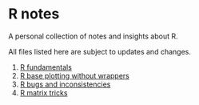 # R notes #

A personal collection of notes and insights about R.

All files listed here are subject to updates and changes.

1. [R fundamentals](fundamentals.md)
2. [R base plotting without wrappers](baseplotting.md)
3. [R bugs and inconsistencies](bugs.md)
4. [R matrix tricks](matrixtricks.md)

